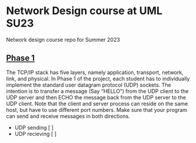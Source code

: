 # Network Design course at UML SU23
Network design course repo for Summer 2023

## [Phase 1](Phase%201/)
The TCP/IP stack has five layers, namely application, transport, network, link, and physical. In Phase 1 of the project, each student has to individually implement the standard user datagram protocol (UDP) sockets. The intention is to transfer a message (Say “HELLO”) from the UDP client to the UDP server and then  ECHO the message back from the UDP server to the UDP client. Note that the client and server process can reside on the same host, but have to use different port numbers.  Make sure that your program can send and receive messages in both directions.
  * UDP sending [ ] 
  * UDP recieving [ ] 